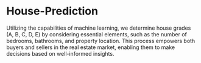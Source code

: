 # House-Prediction
Utilizing the capabilities of machine learning, we determine house grades (A, B, C, D, E) by considering essential elements, such as the number of bedrooms, bathrooms, and property location. This process empowers both buyers and sellers in the real estate market, enabling them to make decisions based on well-informed insights.
